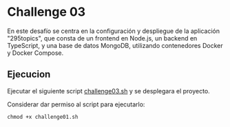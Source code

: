 # Challenge 03

 En este desafío se centra en la configuración y despliegue de la aplicación "295topics", que consta de un frontend en Node.js, un backend en TypeScript, y una base de datos MongoDB, utilizando contenedores Docker y Docker Compose.


## Ejecucion

Ejecutar el siguiente script [challenge03.sh](/docker/challenge03/challenge03.sh) y se desplegara el proyecto.

Considerar dar permiso al script para ejecutarlo:
    
    chmod +x challenge01.sh



